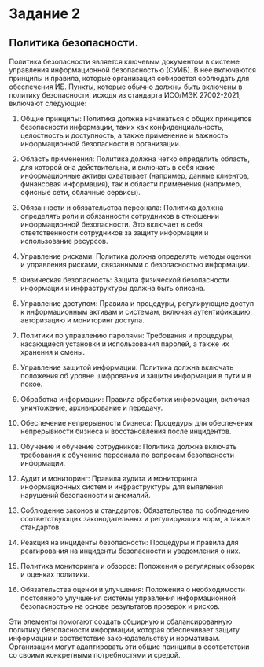 # Задание 2
## Политика безопасности.
Политика безопасности является ключевым документом в системе управления информационной безопасностью (СУИБ). В нее включаются принципы и правила, которые организация собирается соблюдать для обеспечения ИБ. Пункты, которые обычно должны быть включены в политику безопасности, исходя из стандарта ИСО/МЭК 27002-2021, включают следующие:

1. Общие принципы: Политика должна начинаться с общих принципов безопасности информации, таких как конфиденциальность, целостность и доступность, а также применение и важность информационной безопасности в организации.

2. Область применения: Политика должна четко определить область, для которой она действительна, и включать в себя какие информационные активы охватывает (например, данные клиентов, финансовая информация), так и области применения (например, офисные сети, облачные сервисы).

3. Обязанности и обязательства персонала: Политика должна определять роли и обязанности сотрудников в отношении информационной безопасности. Это включает в себя ответственности сотрудников за защиту информации и использование ресурсов.

4. Управление рисками: Политика должна определять методы оценки и управления рисками, связанными с безопасностью информации.

5. Физическая безопасность: Защита физической безопасности информации и инфраструктуры должна быть описана.

6. Управление доступом: Правила и процедуры, регулирующие доступ к информационным активам и системам, включая аутентификацию, авторизацию и мониторинг доступа.

7. Политики по управлению паролями: Требования и процедуры, касающиеся установки и использования паролей, а также их хранения и смены.

8. Управление защитой информации: Политика должна включать положения об уровне шифрования и защиты информации в пути и в покое.

9. Обработка информации: Правила обработки информации, включая уничтожение, архивирование и передачу.

10. Обеспечение непрерывности бизнеса: Процедуры для обеспечения непрерывности бизнеса и восстановления после инцидентов.

11. Обучение и обучение сотрудников: Политика должна включать требования к обучению персонала по вопросам безопасности информации.

12. Аудит и мониторинг: Правила аудита и мониторинга информационных систем и инфраструктуры для выявления нарушений безопасности и аномалий.

13. Соблюдение законов и стандартов: Обязательства по соблюдению соответствующих законодательных и регулирующих норм, а также стандартов.

14. Реакция на инциденты безопасности: Процедуры и правила для реагирования на инциденты безопасности и уведомления о них.

15. Политика мониторинга и обзоров: Положения о регулярных обзорах и оценках политики.

16. Обязательства оценки и улучшения: Положения о необходимости постоянного улучшения системы управления информационной безопасностью на основе результатов проверок и рисков.

Эти элементы помогают создать обширную и сбалансированную политику безопасности информации, которая обеспечивает защиту информации и соответствие законодательству и нормативам. Организации могут адаптировать эти общие принципы в соответствии со своими конкретными потребностями и средой.
